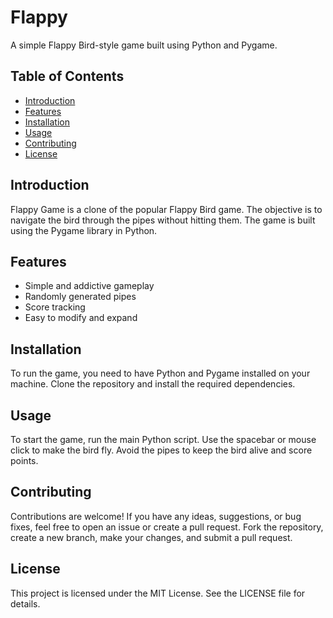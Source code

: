 # Flappy
A simple Flappy Bird-style game built using Python and Pygame.

## Table of Contents

- [Introduction](#introduction)
- [Features](#features)
- [Installation](#installation)
- [Usage](#usage)
- [Contributing](#contributing)
- [License](#license)

## Introduction

Flappy Game is a clone of the popular Flappy Bird game. The objective is to navigate the bird through the pipes without hitting them. The game is built using the Pygame library in Python.

## Features

- Simple and addictive gameplay
- Randomly generated pipes
- Score tracking
- Easy to modify and expand

## Installation

To run the game, you need to have Python and Pygame installed on your machine. Clone the repository and install the required dependencies.

## Usage

To start the game, run the main Python script. Use the spacebar or mouse click to make the bird fly. Avoid the pipes to keep the bird alive and score points.

## Contributing

Contributions are welcome! If you have any ideas, suggestions, or bug fixes, feel free to open an issue or create a pull request. Fork the repository, create a new branch, make your changes, and submit a pull request.

## License

This project is licensed under the MIT License. See the LICENSE file for details.
